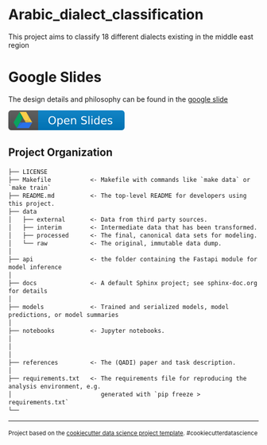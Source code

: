 Arabic_dialect_classification
==============================

This project aims to classify 18 different dialects existing in the middle east region

Google Slides
==============================
The design details and philosophy can be found in the [google slide](https://docs.google.com/presentation/d/1BB5NIP4HwpZOE5DnPCFa6V3GWzmvKDQ_EOTnS12u5GQ/edit?usp=sharing)

[![Google Slides](https://raw.githubusercontent.com/ChristianFJung/simple-github-buttons/master/googleSlides.svg)](https://docs.google.com/presentation/d/1BB5NIP4HwpZOE5DnPCFa6V3GWzmvKDQ_EOTnS12u5GQ/edit?usp=sharing)

Project Organization
------------

    ├── LICENSE
    ├── Makefile           <- Makefile with commands like `make data` or `make train`
    ├── README.md          <- The top-level README for developers using this project.
    ├── data
    │   ├── external       <- Data from third party sources.
    │   ├── interim        <- Intermediate data that has been transformed.
    │   ├── processed      <- The final, canonical data sets for modeling.
    │   └── raw            <- The original, immutable data dump.
    │
    ├── api                <- the folder containing the Fastapi module for model inference
    │
    ├── docs               <- A default Sphinx project; see sphinx-doc.org for details
    │
    ├── models             <- Trained and serialized models, model predictions, or model summaries
    │
    ├── notebooks          <- Jupyter notebooks. 
    │                         
    │                         
    │
    ├── references         <- The (QADI) paper and task description.
    │
    ├── requirements.txt   <- The requirements file for reproducing the analysis environment, e.g.
    │                         generated with `pip freeze > requirements.txt`
    └── 

--------

<p><small>Project based on the <a target="_blank" href="https://drivendata.github.io/cookiecutter-data-science/">cookiecutter data science project template</a>. #cookiecutterdatascience</small></p>
